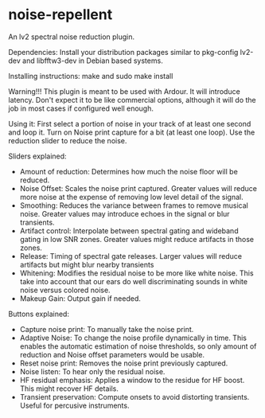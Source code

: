 # noise-repellent

An lv2 spectral noise reduction plugin.

Dependencies: Install your distribution packages similar to pkg-config lv2-dev and libfftw3-dev in Debian based systems.

Installing instructions: make and sudo make install

Warning!!! This plugin is meant to be used with Ardour. It will introduce latency. Don't expect it to be like commercial options, although it will do the job in most cases if configured well enough.

Using it: First select a portion of noise in your track of at least one second and loop it. Turn on Noise print capture for a bit (at least one loop). Use the reduction slider to reduce the noise.

Sliders explained:

- Amount of reduction: Determines how much the noise floor will be reduced.
- Noise Offset: Scales the noise print captured. Greater values will reduce more noise at the expense of removing low level detail of the signal.
- Smoothing: Reduces the variance between frames to remove musical noise. Greater values may introduce echoes in the signal or blur transients.
- Artifact control: Interpolate between spectral gating and wideband gating in low SNR zones. Greater values might reduce artifacts in those zones.
- Release: Timing of spectral gate releases. Larger values will reduce artifacts but might blur nearby transients
- Whitening: Modifies the residual noise to be more like white noise. This take into account that our ears do well discriminating sounds in white noise versus colored noise.
- Makeup Gain: Output gain if needed.

Buttons explained:

- Capture noise print: To manually take the noise print.
- Adaptive Noise: To change the noise profile dynamically in time. This enables the automatic estimation of noise thresholds, so only amount of reduction and Noise offset parameters would be usable.
- Reset noise print: Removes the noise print previously captured.
- Noise listen: To hear only the residual noise.
- HF residual emphasis: Applies a window to the residue for HF boost. This might recover HF details.
- Transient preservation: Compute onsets to avoid distorting transients. Useful for percusive instruments.
